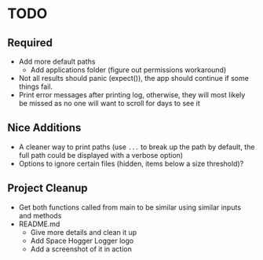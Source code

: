 # TODO

## Required

- Add more default paths
    - Add applications folder (figure out permissions workaround)
- Not all results should panic (expect()), the app should continue if some
  things fail.
- Print error messages after printing log, otherwise, they will most likely be
  missed as no one will want to scroll for days to see it

## Nice Additions

- A cleaner way to print paths (use `...` to break up the path by default,
  the full path could be displayed with a verbose option)
- Options to ignore certain files (hidden, items below a size threshold)?

## Project Cleanup

- Get both functions called from main to be similar using similar inputs and
  methods
- README.md
    - Give more details and clean it up
    - Add Space Hogger Logger logo
    - Add a screenshot of it in action
